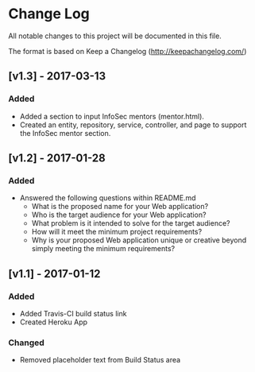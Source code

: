 # Change Log
All notable changes to this project will be documented in this file.

The format is based on Keep a Changelog (http://keepachangelog.com/)


## [v1.3] - 2017-03-13
### Added
- Added a section to input InfoSec mentors (mentor.html).
- Created an entity, repository, service, controller, and page to support the InfoSec mentor section.

## [v1.2] - 2017-01-28
### Added
- Answered the following questions within README.md
    - What is the proposed name for your Web application?
    - Who is the target audience for your Web application?
    - What problem is it intended to solve for the target audience?
    - How will it meet the minimum project requirements?
    - Why is your proposed Web application unique or creative beyond simply meeting the minimum requirements?
    
## [v1.1] - 2017-01-12
### Added
- Added Travis-CI build status link
- Created Heroku App

### Changed
- Removed placeholder text from Build Status area